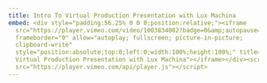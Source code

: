 ```yaml
---
title: Intro To Virtual Production Presentation with Lux Machina
embed: <div style="padding:56.25% 0 0 0;position:relative;"><iframe
  src="https://player.vimeo.com/video/1003834082?badge=0&amp;autopause=0&amp;player_id=0&amp;app_id=58479"
  frameborder="0" allow="autoplay; fullscreen; picture-in-picture;
  clipboard-write"
  style="position:absolute;top:0;left:0;width:100%;height:100%;" title="Intro To
  Virtual Production Presentation with Lux Machina"></iframe></div><script
  src="https://player.vimeo.com/api/player.js"></script>
---
```

